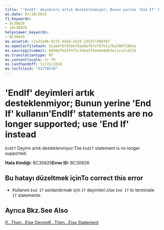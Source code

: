 ```yaml
---
title: "'EndIf' deyimleri artık desteklenmiyor; Bunun yerine 'End If' kullanın"
ms.date: 07/20/2015
f1_keywords:
- bc30826
- vbc30826
helpviewer_keywords:
- BC30826
ms.assetid: c2a22a46-91f5-45bd-a525-235df1998f6f
ms.openlocfilehash: b1ab076f010ef0ad8b70fe707b117ba708f2003e
ms.sourcegitcommit: 0888d7b24f475c346a3f444de8d83ec1ca7cd234
ms.translationtype: MT
ms.contentlocale: tr-TR
ms.lasthandoff: 12/22/2018
ms.locfileid: "53770578"
---
```

# <a name="endif-statements-are-no-longer-supported-use-end-if-instead"></a><span data-ttu-id="a7102-102">'EndIf' deyimleri artık desteklenmiyor; Bunun yerine 'End If' kullanın</span><span class="sxs-lookup"><span data-stu-id="a7102-102">'EndIf' statements are no longer supported; use 'End If' instead</span></span>
<span data-ttu-id="a7102-103">`EndIf` Deyimi artık desteklenmiyor.</span><span class="sxs-lookup"><span data-stu-id="a7102-103">The `EndIf` statement is no longer supported.</span></span>  
  
 <span data-ttu-id="a7102-104">**Hata Kimliği:** BC30826</span><span class="sxs-lookup"><span data-stu-id="a7102-104">**Error ID:** BC30826</span></span>  
  
## <a name="to-correct-this-error"></a><span data-ttu-id="a7102-105">Bu hatayı düzeltmek için</span><span class="sxs-lookup"><span data-stu-id="a7102-105">To correct this error</span></span>  
  
-   <span data-ttu-id="a7102-106">Kullanım `End If` sonlandırmak için `If` deyimleri.</span><span class="sxs-lookup"><span data-stu-id="a7102-106">Use `End If` to terminate `If` statements.</span></span>  
  
## <a name="see-also"></a><span data-ttu-id="a7102-107">Ayrıca Bkz.</span><span class="sxs-lookup"><span data-stu-id="a7102-107">See Also</span></span>  
 [<span data-ttu-id="a7102-108">If...Then...Else Deyimi</span><span class="sxs-lookup"><span data-stu-id="a7102-108">If...Then...Else Statement</span></span>](../../visual-basic/language-reference/statements/if-then-else-statement.md)
